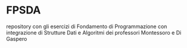 # FPSDA
repository con gli esercizi di Fondamento di Programmazione con integrazione di Strutture Dati e Algoritmi dei professori Montessoro e  Di Gaspero
